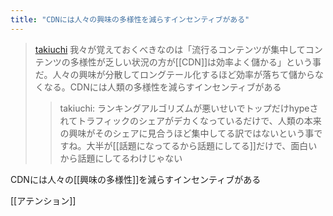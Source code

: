```yaml
---
title: "CDNには人々の興味の多様性を減らすインセンティブがある"
---
```


> [takiuchi](https://twitter.com/takiuchi/status/1722895037275779402) 我々が覚えておくべきなのは「流行るコンテンツが集中してコンテンツの多様性が乏しい状況の方が[[CDN]]は効率よく儲かる」という事だ。人々の興味が分散してロングテール化するほど効率が落ちて儲からなくなる。CDNには人類の多様性を減らすインセンティブがある
>  >takiuchi: ランキングアルゴリズムが悪いせいでトップだけhypeされてトラフィックのシェアがデカくなっているだけで、人類の本来の興味がそのシェアに見合うほど集中してる訳ではないという事ですね。大半が[[話題になってるから話題にしてる]]だけで、面白いから話題にしてるわけじゃない

CDNには人々の[[興味の多様性]]を減らすインセンティブがある

[[アテンション]]
